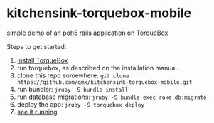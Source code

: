 # kitchensink-torquebox-mobile

simple demo of an poh5 rails application on TorqueBox

Steps to get started:

1. [install TorqueBox](http://torquebox.org/documentation/2.0.3/installation.html)
1. run torquebox, as described on the installation manual.
1. clone this repo somewhere: `git clone https://github.com/qmx/kitchensink-torquebox-mobile.git`
1. run bundler: `jruby -S bundle install`
1. run database migrations: `jruby -S bundle exec rake db:migrate`
1. deploy the app: `jruby -S torquebox deploy`
1. [see it running](http://localhost:8080/)